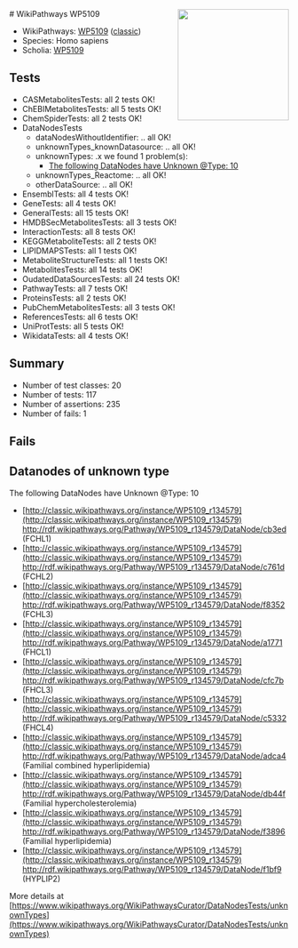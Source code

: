 <img style="float: right; width: 200px" src="https://upload.wikimedia.org/wikipedia/commons/thumb/8/83/Wplogo_with_text_500.png/640px-Wplogo_with_text_500.png" />
# WikiPathways WP5109

* WikiPathways: [WP5109](https://wikipathways.org/pathways/WP5109) ([classic](https://classic.wikipathways.org/instance/WP5109))
* Species: Homo sapiens
* Scholia: [WP5109](https://scholia.toolforge.org/wikipathways/WP5109)
## Tests
* CASMetabolitesTests: all 2 tests OK!
* ChEBIMetabolitesTests: all 5 tests OK!
* ChemSpiderTests: all 2 tests OK!
* DataNodesTests
    * dataNodesWithoutIdentifier: .. all OK!
    * unknownTypes_knownDatasource: .. all OK!
    * unknownTypes: .x we found 1 problem(s):
        * [The following DataNodes have Unknown @Type: 10](#ef950831)
    * unknownTypes_Reactome: .. all OK!
    * otherDataSource: .. all OK!
* EnsemblTests: all 4 tests OK!
* GeneTests: all 4 tests OK!
* GeneralTests: all 15 tests OK!
* HMDBSecMetabolitesTests: all 3 tests OK!
* InteractionTests: all 8 tests OK!
* KEGGMetaboliteTests: all 2 tests OK!
* LIPIDMAPSTests: all 1 tests OK!
* MetaboliteStructureTests: all 1 tests OK!
* MetabolitesTests: all 14 tests OK!
* OudatedDataSourcesTests: all 24 tests OK!
* PathwayTests: all 7 tests OK!
* ProteinsTests: all 2 tests OK!
* PubChemMetabolitesTests: all 3 tests OK!
* ReferencesTests: all 6 tests OK!
* UniProtTests: all 5 tests OK!
* WikidataTests: all 4 tests OK!


## Summary

* Number of test classes: 20
* Number of tests: 117
* Number of assertions: 235
* Number of fails: 1

## Fails

<a name="ef950831" />

## Datanodes of unknown type

The following DataNodes have Unknown @Type: 10

* [http://classic.wikipathways.org/instance/WP5109_r134579](http://classic.wikipathways.org/instance/WP5109_r134579) http://rdf.wikipathways.org/Pathway/WP5109_r134579/DataNode/cb3ed (FCHL1)
* [http://classic.wikipathways.org/instance/WP5109_r134579](http://classic.wikipathways.org/instance/WP5109_r134579) http://rdf.wikipathways.org/Pathway/WP5109_r134579/DataNode/c761d (FCHL2)
* [http://classic.wikipathways.org/instance/WP5109_r134579](http://classic.wikipathways.org/instance/WP5109_r134579) http://rdf.wikipathways.org/Pathway/WP5109_r134579/DataNode/f8352 (FCHL3)
* [http://classic.wikipathways.org/instance/WP5109_r134579](http://classic.wikipathways.org/instance/WP5109_r134579) http://rdf.wikipathways.org/Pathway/WP5109_r134579/DataNode/a1771 (FHCL1)
* [http://classic.wikipathways.org/instance/WP5109_r134579](http://classic.wikipathways.org/instance/WP5109_r134579) http://rdf.wikipathways.org/Pathway/WP5109_r134579/DataNode/cfc7b (FHCL3)
* [http://classic.wikipathways.org/instance/WP5109_r134579](http://classic.wikipathways.org/instance/WP5109_r134579) http://rdf.wikipathways.org/Pathway/WP5109_r134579/DataNode/c5332 (FHCL4)
* [http://classic.wikipathways.org/instance/WP5109_r134579](http://classic.wikipathways.org/instance/WP5109_r134579) http://rdf.wikipathways.org/Pathway/WP5109_r134579/DataNode/adca4 (Familial combined hyperlipidemia)
* [http://classic.wikipathways.org/instance/WP5109_r134579](http://classic.wikipathways.org/instance/WP5109_r134579) http://rdf.wikipathways.org/Pathway/WP5109_r134579/DataNode/db44f (Familial hypercholesterolemia)
* [http://classic.wikipathways.org/instance/WP5109_r134579](http://classic.wikipathways.org/instance/WP5109_r134579) http://rdf.wikipathways.org/Pathway/WP5109_r134579/DataNode/f3896 (Familial hyperlipidemia)
* [http://classic.wikipathways.org/instance/WP5109_r134579](http://classic.wikipathways.org/instance/WP5109_r134579) http://rdf.wikipathways.org/Pathway/WP5109_r134579/DataNode/f1bf9 (HYPLIP2)


More details at [https://www.wikipathways.org/WikiPathwaysCurator/DataNodesTests/unknownTypes](https://www.wikipathways.org/WikiPathwaysCurator/DataNodesTests/unknownTypes)

